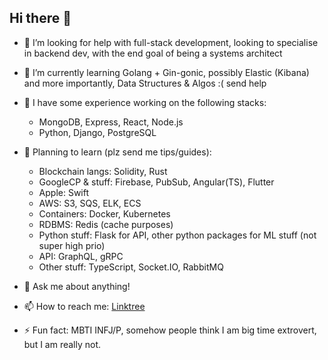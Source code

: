 ## Hi there 👋

<!-- **c-zhenhao/c-zhenhao** is a ✨ _special_ ✨ repository because its `README.md` (this file) appears on your GitHub profile. -->

<!-- Here are some ideas to get you started: -->

- 🤔 I’m looking for help with full-stack development, looking to specialise in backend dev, with the end goal of being a systems architect

- 🌱 I’m currently learning Golang + Gin-gonic, possibly Elastic (Kibana) and more importantly, Data Structures & Algos :( send help

- 🥞 I have some experience working on the following stacks:
    - MongoDB, Express, React, Node.js
    - Python, Django, PostgreSQL

- 📝 Planning to learn (plz send me tips/guides):
    - Blockchain langs: Solidity, Rust
    - GoogleCP & stuff: Firebase, PubSub, Angular(TS), Flutter
    - Apple: Swift
    - AWS: S3, SQS, ELK, ECS
    - Containers: Docker, Kubernetes
    - RDBMS: Redis (cache purposes)
    - Python stuff: Flask for API, other python packages for ML stuff (not super high prio)
    - API: GraphQL, gRPC
    - Other stuff: TypeScript, Socket.IO, RabbitMQ

- 💬 Ask me about anything!

- 📫 How to reach me: [Linktree](https://linktr.ee/zhenhaoc)

- ⚡ Fun fact: MBTI INFJ/P, somehow people think I am big time extrovert, but I am really not.
